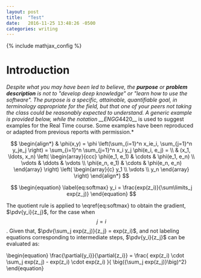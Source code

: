 ```yaml
---
layout: post
title:  "Test"
date:   2016-11-25 13:48:26 -0500
categories: writing
---
```


{% include mathjax_config %}

# Introduction

*Despite what you may have been led to believe, the __purpose__ or __problem description__ is not to "develop deep knowledge" or "learn how to use the software". The purpose is a specific, attainable, quantifiable goal, in terminology appropriate for the field, but that one of your peers not taking the class could be reasonably expected to understand. A generic example is provided below, while the notation __ENGG*4420__ is used to suggest examples for the Real Time course. Some examples have been reproduced or adapted from previous reports with permission.*

$$
\begin{align*}
  & \phi(x,y) = \phi \left(\sum_{i=1}^n x_ie_i, \sum_{j=1}^n y_je_j \right)
  = \sum_{i=1}^n \sum_{j=1}^n x_i y_j \phi(e_i, e_j) = \\
  & (x_1, \ldots, x_n) \left( \begin{array}{ccc}
      \phi(e_1, e_1) & \cdots & \phi(e_1, e_n) \\
      \vdots & \ddots & \vdots \\
      \phi(e_n, e_1) & \cdots & \phi(e_n, e_n)
    \end{array} \right)
  \left( \begin{array}{c}
      y_1 \\
      \vdots \\
      y_n
    \end{array} \right)
\end{align*}
$$

$$
\begin{equation} \label{eq:softmax}
	y_i = \frac{exp(z_i)}{\sum\limits_j exp(z_j)}	
\end{equation}
$$

The quotient rule is applied to \eqref{eq:softmax} to obtain the gradient, $\pdv{y_i}{z_j}$, for the case when $$j = i$$. Given that, $\pdv{\sum_j exp(z_j)}{z_j} = exp(z_i)$, and not labeling equations corresponding to intermediate steps, $\pdv{y_i}{z_j}$ can be evaluated as:

\begin{equation} 
	\frac{\partial{y_i}}{\partial{z_i}} = \frac{ exp(z_i) \cdot \sum_j exp(z_j) - exp(z_i) \cdot exp(z_i) }{ \big({\sum_j exp(z_j)}\big)^2}
\end{equation}
